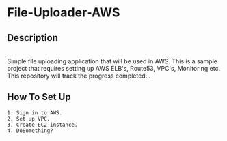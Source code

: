 # File-Uploader-AWS

## Description
<br>Simple file uploading application that will be used in AWS. 
This is a sample project that requires setting up AWS ELB's, Route53, VPC's, Monitoring etc.
This repository will track the progress completed...</br>

## How To Set Up 
```
1. Sign in to AWS.
2. Set up VPC.
3. Create EC2 instance.
4. DoSomething?
```

